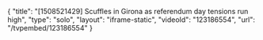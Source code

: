 {
    "title": "[1508521429] Scuffles in Girona as referendum day tensions run high",
    "type": "solo",
    "layout": "iframe-static",
    "videoId": "123186554",
    "url": "\/tvpembed\/123186554"
}